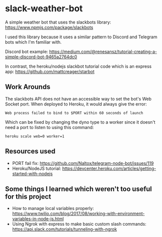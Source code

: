 # slack-weather-bot

A simple weather bot that uses the slackbots library: https://www.npmjs.com/package/slackbots

I used this library because it uses a similar pattern to Discord and Telegram bots which I'm familiar with.

Discord bot example: https://medium.com/@renesansz/tutorial-creating-a-simple-discord-bot-9465a2764dc0

In contrast, the heroku/nodejs slackbot tutorial code which is an express app: https://github.com/mattcreager/starbot

## Work Arounds

The slackbots API does not have an accessible way to set the bot's Web Socket port.
When deployed to Heroku, it would always give the error:

```Web process failed to bind to $PORT within 60 seconds of launch```

Which can be fixed by changing the dyno type to a worker since it doesn't
need a port to listen to using this command:

```heroku scale web=0 worker=1```



## Resources used

* PORT fail fix: https://github.com/Naltox/telegram-node-bot/issues/119
* Heroku/NodeJS tutorial: https://devcenter.heroku.com/articles/getting-started-with-nodejs

## Some things I learned which weren't too useful for this project

* How to manage local variables properly: 
https://www.twilio.com/blog/2017/08/working-with-environment-variables-in-node-js.html
* Using Ngrok with express to make basic custom slash commands: https://api.slack.com/tutorials/tunneling-with-ngrok
